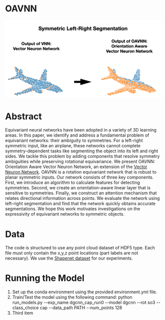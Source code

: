 # OAVNN

<img src="teaser.png" alt="Teaser image for project." width="640">

<h1>Abstract</h1>
Equivariant neural networks have been adopted in a variety of 3D learning areas. In this paper, we identify and address a fundamental problem of equivariant networks: their ambiguity to symmetries. For a left-right symmetric input, like an airplane, these networks cannot complete symmetry-dependent tasks like segmenting the object into its left and right sides. We tackle this problem by adding components that resolve symmetry ambiguities while preserving rotational equivariance. We present OAVNN: Orientation Aware Vector Neuron Network, an extension of the <a href=https://arxiv.org/abs/2104.12229> Vector Neuron Network</a>. OAVNN is a rotation equivariant network that is robust to planar symmetric inputs. Our network consists of three key components. First, we introduce an algorithm to calculate features for detecting symmetries. Second, we create an orientation-aware linear layer that is sensitive to symmetries. Finally, we construct an attention mechanism that relates directional information across points. We evaluate the network using left-right segmentation and find that the network quickly obtains accurate segmentations. We hope this work motivates investigations on the expressivity of equivariant networks to symmetric objects. 

<h1>Data</h1>
The code is structured to use any point cloud dataset of HDF5 type. Each file must only contain the x,y,z point locations (part labels are not necessary). We use the <a href=https://shapenet.org/> Shapenet dataset</a> for our experiments.

<h1>Running the Model</h1>

<ol>
  <li>Set up the conda environment using the provided environment.yml file.</li>
  <li>Train/Test the model using the following command:
      python run_models.py --exp_name dgcnn_cap_run0 --model dgcnn --rot so3 --class_choice cap --data_path PATH --num_points 128
  </li>
  <li>Third item</li>
</ol>
